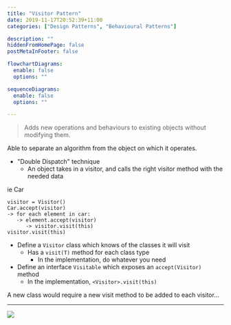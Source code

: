 ```yaml
---
title: "Visitor Pattern"
date: 2019-11-17T20:52:39+11:00
categories: ["Design Patterns", "Behavioural Patterns"]

description: ""
hiddenFromHomePage: false
postMetaInFooter: false

flowchartDiagrams:
  enable: false
  options: ""

sequenceDiagrams: 
  enable: false
  options: ""

---
```


> Adds new operations and behaviours to existing objects without modifying them.

Able to separate an algorithm from the object on which it operates.


* "Double Dispatch" technique
  * An object takes in a visitor, and calls the right visitor method with the needed data

ie Car

```pseudo
visitor = Visitor()
Car.accept(visitor)
-> for each element in car:
   -> element.accept(visitor)
      -> visitor.visit(this)
visitor.visit(this)
```

* Define a `Visitor` class which knows of the classes it will visit
  * Has a `visit(T)` method for each class type
    * In the implementation, do whatever you need
* Define an interface `Visitable` which exposes an `accept(Visitor)` method
  * In the implementation, `<Visitor>.visit(this)`

A new class would require a new visit method to be added to each visitor...

---

![](https://refactoring.guru/images/patterns/diagrams/visitor/structure-2x.png)